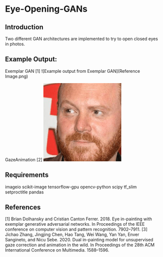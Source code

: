 # Eye-Opening-GANs

## Introduction
Two different GAN architectures are implemented to try to open closed eyes in photos.

## Example Output:
Exemplar GAN [1]
![Example output from Exemplar GAN](Reference Image.png)

GazeAnimation [2]
![Example output from GazeAnimation GAN](4.gif)

## Requirements
imageio
scikit-image
tensorflow-gpu
opencv-python
scipy
tf_slim
setproctitle
pandas

## References
[1] Brian Dolhansky and Cristian Canton Ferrer. 2018. Eye in-painting with exemplar generative adversarial networks. In Proceedings of the IEEE conference on computer vision and pattern recognition. 7902–7911.
[3] Jichao Zhang, Jingjing Chen, Hao Tang, Wei Wang, Yan Yan, Enver Sangineto, and Nicu Sebe. 2020. Dual in-painting model for unsupervised gaze correction and animation in the wild. In Proceedings of the 28th ACM International Conference on Multimedia. 1588–1596.
